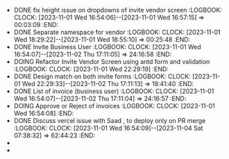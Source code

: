 - DONE fix height issue on dropdowns of invite vendor screen
  :LOGBOOK:
  CLOCK: [2023-11-01 Wed 16:54:06]--[2023-11-01 Wed 16:57:15] =>  00:03:09
  :END:
- DONE Separate namespace for vendor
  :LOGBOOK:
  CLOCK: [2023-11-01 Wed 18:29:22]--[2023-11-01 Wed 18:55:10] =>  00:25:48
  :END:
- DONE Invite Business User
  :LOGBOOK:
  CLOCK: [2023-11-01 Wed 16:54:07]--[2023-11-02 Thu 17:11:05] =>  24:16:58
  :END:
- DOING Refactor Invite Vendor Screen using antd form and validation
  :LOGBOOK:
  CLOCK: [2023-11-01 Wed 22:29:19]
  :END:
- DONE Design match on both invite forms
  :LOGBOOK:
  CLOCK: [2023-11-01 Wed 22:29:33]--[2023-11-02 Thu 17:11:13] =>  18:41:40
  :END:
- DONE List of invoice (business user)
  :LOGBOOK:
  CLOCK: [2023-11-01 Wed 16:54:07]--[2023-11-02 Thu 17:11:04] =>  24:16:57
  :END:
- DOING Approve or Reject of invoices
  :LOGBOOK:
  CLOCK: [2023-11-01 Wed 16:54:08]
  :END:
- DONE Discuss vercel issue with Saad , to deploy only on PR merge
  :LOGBOOK:
  CLOCK: [2023-11-01 Wed 16:54:09]--[2023-11-04 Sat 07:38:32] =>  62:44:23
  :END:
-
-